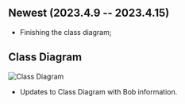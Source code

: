 ## Newest (2023.4.9 -- 2023.4.15)

 - Finishing the class diagram;


## Class Diagram
![Class Diagram](https://i.imgur.com/FhuWpWz.jpg)

- Updates to Class Diagram with Bob information.
